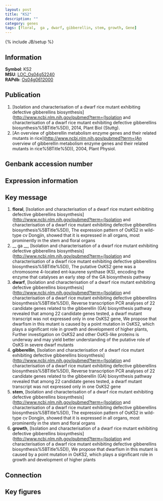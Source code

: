 ```yaml
---
layout: post
title: "KS2"
description: ""
category: genes
tags: [floral,  ga , dwarf, gibberellin, stem, growth, Gene]
---
```

{% include JB/setup %}

## Information
__Symbol__: KS2  
__MSU__: [LOC_Os04g52240](http://rice.plantbiology.msu.edu/cgi-bin/ORF_infopage.cgi?orf=LOC_Os04g52240)  
__RAPdb__: [Os04g0612000](http://rapdb.dna.affrc.go.jp/viewer/gbrowse_details/irgsp1?name=Os04g0612000)  

## Publication
1. [Isolation and characterisation of a dwarf rice mutant exhibiting defective gibberellins biosynthesis](http://www.ncbi.nlm.nih.gov/pubmed?term=(Isolation and characterisation of a dwarf rice mutant exhibiting defective gibberellins biosynthesis%5BTitle%5D)), 2014, Plant Biol (Stuttg).
2. [An overview of gibberellin metabolism enzyme genes and their related mutants in rice](http://www.ncbi.nlm.nih.gov/pubmed?term=(An overview of gibberellin metabolism enzyme genes and their related mutants in rice%5BTitle%5D)), 2004, Plant Physiol.

## Genbank accession number

## Expression information

## Key message
1. __floral__, [Isolation and characterisation of a dwarf rice mutant exhibiting defective gibberellins biosynthesis](http://www.ncbi.nlm.nih.gov/pubmed?term=(Isolation and characterisation of a dwarf rice mutant exhibiting defective gibberellins biosynthesis%5BTitle%5D)),  The expression pattern of OsKS2 in wild-type cv Dongjin, showed that it is expressed in all organs, most prominently in the stem and floral organs
2. __ ga __, [Isolation and characterisation of a dwarf rice mutant exhibiting defective gibberellins biosynthesis](http://www.ncbi.nlm.nih.gov/pubmed?term=(Isolation and characterisation of a dwarf rice mutant exhibiting defective gibberellins biosynthesis%5BTitle%5D)),  The putative OsKS2 gene was a chromosome 4-located ent-kaurene synthase (KS), encoding the enzyme that catalyses an early step of the GA biosynthesis pathway
3. __dwarf__, [Isolation and characterisation of a dwarf rice mutant exhibiting defective gibberellins biosynthesis](http://www.ncbi.nlm.nih.gov/pubmed?term=(Isolation and characterisation of a dwarf rice mutant exhibiting defective gibberellins biosynthesis%5BTitle%5D)),  Reverse transcription PCR analyses of 22 candidate genes related to the gibberellin (GA) biosynthesis pathway revealed that among 22 candidate genes tested, a dwarf mutant transcript was not expressed only in one OsKS2 gene, We propose that dwarfism in this mutant is caused by a point mutation in OsKS2, which plays a significant role in growth and development of higher plants, Further investigation on OsKS2 and other OsKS-like proteins is underway and may yield better understanding of the putative role of OsKS in severe dwarf mutants
4. __gibberellin__, [Isolation and characterisation of a dwarf rice mutant exhibiting defective gibberellins biosynthesis](http://www.ncbi.nlm.nih.gov/pubmed?term=(Isolation and characterisation of a dwarf rice mutant exhibiting defective gibberellins biosynthesis%5BTitle%5D)),  Reverse transcription PCR analyses of 22 candidate genes related to the gibberellin (GA) biosynthesis pathway revealed that among 22 candidate genes tested, a dwarf mutant transcript was not expressed only in one OsKS2 gene
5. __stem__, [Isolation and characterisation of a dwarf rice mutant exhibiting defective gibberellins biosynthesis](http://www.ncbi.nlm.nih.gov/pubmed?term=(Isolation and characterisation of a dwarf rice mutant exhibiting defective gibberellins biosynthesis%5BTitle%5D)),  The expression pattern of OsKS2 in wild-type cv Dongjin, showed that it is expressed in all organs, most prominently in the stem and floral organs
6. __growth__, [Isolation and characterisation of a dwarf rice mutant exhibiting defective gibberellins biosynthesis](http://www.ncbi.nlm.nih.gov/pubmed?term=(Isolation and characterisation of a dwarf rice mutant exhibiting defective gibberellins biosynthesis%5BTitle%5D)),  We propose that dwarfism in this mutant is caused by a point mutation in OsKS2, which plays a significant role in growth and development of higher plants

## Connection

## Key figures



